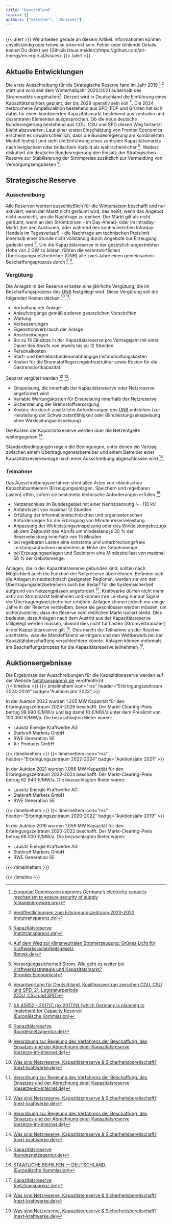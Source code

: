 ```yaml
---
title: "Deutschland"
topics: []
authors: ["afischer", "dkrainer"]
---
```


<br>
{{< alert >}}
Wir arbeiten gerade an diesem Artikel. Informationen können unvollständig oder teilweise inkorrekt sein. Fehler oder fehlende Details kannst Du direkt per [GitHub Issue melden](https://github.com/ait-energy/en.ergie.at/issues).
{{< /alert >}}

## Aktuelle Entwicklungen

Die erste Ausschreibung für die Strategische Reserve fand im Jahr 2019 [^Clean_Energy_Wire] [^netztransparenz_de_SR2020-2022] statt und wird seit dem Winterhalbjahr 2020/2021 außerhalb des Strommarkts vorgehalten[^netztransparenz_de_SR]. Derzeit wird in Deutschland die Einführung eines Kapazitätsmarktes geplant, der bis 2028 operativ sein soll [^BMWK_CM_bis2028]. Die 2024 zerbrochene Ampelkoalition bestehend aus SPD, FDP und Grünen hat sich dabei für einen kombinierten Kapazitätsmarkt bestehend aus zentralen und dezentralen Elementen ausgesprochen. Ob die neue deutsche Bundesregierung bestehend aus CDU, CSU und SPD diesen Weg fortsetzt bleibt abzuwarten. Laut einer ersten Einschätzung von Frontier Economics erscheint es unwahrscheinlich, dass die Bundesregierung am kombinierten Modell festhält und sieht die Einführung eines zentralen Kapazitätsmarkts nach belgischem oder britischem Vorbild als wahrscheinlicher [^Frontier_Koalition_DE].
Weiters diskutiert die deutsche Bundesregierung den Einsatz der Strategischen Reserve zur Stabilisierung der Strompreise zusätzlich zur Vermeidung von Versorgungsengpässen [^CDU_CSU_SPD].

## Strategische Reserve

### Ausschreibung

Alle Reserven werden ausschließlich für die Wintersaison beschafft und nur aktiviert, wenn der Markt nicht geräumt wird,
das heißt, wenn das Angebot nicht ausreicht, um die Nachfrage zu decken.
Der Markt gilt als nicht geräumt, wenn an den Strombörsen - im Day-Ahead- oder im Intraday-Markt (bei den Auktionen,
oder während des kontinuierlichen Intraday-Handels im Tagesverlauf) - die Nachfrage am technischen Preislimit innerhalb einer
Stunde nicht vollständig durch Angebote zur Erzeugung gedeckt wird [^StateAid_DE_SR].
Um die Kapazitätsreserve in der gesetzlich angestrebten Höhe von
2&nbsp;GW zu bilden, führen die verantwortlichen Übertragungsnetzbetreiber (ÜNB) alle zwei Jahre einen gemeinsamen
Beschaffungsprozess durch [^1] [^KapResV].

### Vergütung

Die Anlagen in der Reserve erhalten eine jährliche Vergütung, die im Beschaffungsprozess des <abbr title="Übertragungsnetzbetreiber">ÜNB</abbr> festgelegt wird. Diese Vergütung soll die folgenden Kosten decken
[^2] [^KapResV]:

- Vorhaltung der Anlage
- Anlaufvorgänge gemäß anderen gesetzlichen Vorschriften
- Wartung
- Verbesserungen
- Eigenstromverbrauch der Anlage
- Abschreibungen
- Bis zu 16 Einsätze in der Kapazitätsreserve pro Vertragsjahr mit einer Dauer des Abrufs von jeweils bis zu 12 Stunden
- Personalkosten
- Start- und betriebsstundenunabhängige Instandhaltungskosten
- Kosten für die Brennstofflagerungsinfrastruktur sowie Kosten für die Gastransportkapazität.

Separat vergütet werden [^2] [^KapResV]:

- Einspeisung, die innerhalb der Kapazitätsreserve oder Netzreserve angefordert wird
- Variable Wartungskosten für Einspeisung innerhalb der Netzreserve
- Sicherstellung der Brennstoffversorgung
- Kosten, die durch zusätzliche Anforderungen des <abbr title="Übertragungsnetzbetreiber">ÜNB</abbr> entstehen (zur Herstellung der Schwarzstartfähigkeit oder Blindleistungseinspeisung ohne Wirkleistungseinspeisung)

Die Kosten der Kapazitätsreserve werden über die Netzentgelte weitergegeben&nbsp;[^2].

Standardbedingungen regeln die Bedingungen, unter denen ein Vertrag zwischen einem Übertragungsnetzbetreiber und einem
Betreiber einer Kapazitätsreserveanlage nach einer Ausschreibung abgeschlossen wird [^1].

### Teilnahme

Das Ausschreibungsverfahren steht allen Arten von inländischen Kapazitätsanbietern (Erzeugungsanlagen, Speichern und
regelbaren Lasten) offen, sofern sie bestimmte technische Anforderungen erfüllen [^3]:

- Netzanschluss im Bundesgebiet mit einer Nennspannung >= 110 kV
- Anfahrtszeit von maximal 12 Stunden
- Erfüllung der informationstechnischen und organisatorischen Anforderungen für die Erbringung von Minutenreserveleistung
- Anpassung der Wirkleistungseinspeisung oder des Wirkleistungsbezugs ab dem Zeitpunkt des Abrufs um mindestens je 30&nbsp;% der Reserveleistung innerhalb von 15 Minuten
- bei regelbaren Lasten eine konstante und unterbrechungsfreie Leistungsaufnahme mindestens in Höhe der Gebotsmenge
- bei Erzeugungsanlagen und Speichern eine Mindestteillast von maximal 50&nbsp;% der Gebotsmenge.

Anlagen, die in der Kapazitätsreserve gebunden sind, sollten nach Möglichkeit auch die Funktion der Netzreserve übernehmen. Befinden sich die Anlagen in netztechnisch geeigneten Regionen, werden sie von den Übertragungsnetzbetreibern auch bei Bedarf für die Systemsicherheit aufgrund von Netzengpässen angefordert [^netztransparenz_de_SR].
Kraftwerke dürfen nicht mehr aktiv am Strommarkt teilnehmen und können ihre Leistung nur auf Signal der Übertragungsnetzbetreiber erhöhen. Anlagen können jedoch nur einige Jahre in der Reserve verbleiben, bevor sie geschlossen werden müssen, um sicherzustellen, dass die Reserve vom restlichen Markt isoliert bleibt. Dies bedeutet, dass Anlagen nach dem Austritt aus der Kapazitätsreserve stillgelegt werden müssen, obwohl dies nicht für Lasten (Stromverbraucher) in der Kapazitätsreserve gilt [^2]. Dies macht die Teilnahme an der Reserve unattraktiv, was die Markteffizienz verringern und den Wettbewerb bei der Kapazitätsbeschaffung verschlechtern könnte. Anlagen können mehrmals am Beschaffungsprozess für die Kapazitätsreserve teilnehmen [^2].

## Auktionsergebnisse

Die Ergebnisse der Ausschreibungen für die Kapazitätsreserve werden auf der Website
[Netztransparenz.de](https://www.netztransparenz.de/de-de/Systemdienstleistungen/Betriebsfuehrung/Kapazit%C3%A4tsreserve)
veröffentlicht.  
{{< timeline >}}
{{< timelineItem icon="rss" header="Erbringungszeitraum 2024-2026" badge="Auktionsjahr 2023" >}}

In der Auktion 2023 wurden 1.205&nbsp;MW Kapazität für den Erbringungszeitraum 2024-2026 beschafft.
Der Markt-Clearing-Preis betrug 99.990&nbsp;€/MW/a und lag damit 10&nbsp;€/MW/a unter dem Preislimit von
100.000&nbsp;€/MW/a. Die bezuschlagten Bieter waren:
<ul>
<li>Lausitz Energie Kraftwerke AG</li>
<li>Statkraft Markets GmbH</li>
<li>RWE Generation SE</li>
<li>Air Products GmbH</li>
</ul>
{{< /timelineItem >}}
{{< timelineItem icon="rss" header="Erbringungszeitraum 2022-2024" badge="Auktionsjahr 2021" >}}

In der Auktion 2021 wurden 1.086&nbsp;MW Kapazität für den Erbringungszeitraum 2022-2024 beschafft.
Der Markt-Clearing-Preis betrug 62.940&nbsp;€/MW/a. Die bezuschlagten Bieter waren:
<ul>
<li>Lausitz Energie Kraftwerke AG</li>
<li>Statkraft Markets GmbH</li>
<li>RWE Generation SE</li>
</ul>
{{< /timelineItem >}}
{{< timelineItem icon="rss" header="Erbringungszeitraum 2020-2022" badge="Auktionsjahr 2019" >}}

In der Auktion 2019 wurden 1.056&nbsp;MW Kapazität für den Erbringungszeitraum 2020-2022 beschafft.
Der Markt-Clearing-Preis betrug 68.000&nbsp;€/MW/a. Die bezuschlagten Bieter waren:
<ul>
<li>Lausitz Energie Kraftwerke AG</li>
<li>Statkraft Markets GmbH</li>
<li>RWE Generation SE</li>
</ul>

{{< /timelineItem >}}

{{< /timeline >}}

<!-- Fußnoten -->

[^1]: [Kapazitätsreserve<br>(bundesnetzagentur.de)](https://www.bundesnetzagentur.de/DE/Fachthemen/ElektrizitaetundGas/Versorgungssicherheit/KapRes/start.html)

[^2]: [Was sind Netzreserve, Kapazitätsreserve & Sicherheitsbereitschaft?<br> (next-kraftwerke.de)](https://www.next-kraftwerke.de/wissen/netzreserve-kapazitatsreserve-sicherheitsbereitschaft)

[^3]: [STAATLICHE BEIHILFEN — DEUTSCHLAND.<br>(Europäische Kommission)](https://eur-lex.europa.eu/legal-content/DE/TXT/PDF/?uri=CELEX:52017XC0519(06))

[^netztransparenz_de_SR]: [Kapazitätsreserve<br>(netztransparenz.de)](https://www.netztransparenz.de/de-de/Systemdienstleistungen/Betriebsfuehrung/Kapazit%C3%A4tsreserve)

[^Clean_Energy_Wire]: [European Commission approves Germany’s electricity capacity mechanism to ensure security of supply<br>(cleanenergywire.org)](https://www.cleanenergywire.org/news/coalition-climate-agreement-criticised-eu-approves-capacity-reserve/european-commission-approves-germanys-electricity-capacity-mechanism-ensure-security-supply#)

[^netztransparenz_de_SR2020-2022]: [Veröffentlichungen zum Erbringungszeitraum 2020-2022<br>(netztransparenz.de)](https://www.netztransparenz.de/de-de/Systemdienstleistungen/Betriebsfuehrung/Kapazit%C3%A4tsreserve/Ver%C3%B6ffentlichungen-zum-Erbringungszeitraum-2024-2026)

[^BMWK_CM_bis2028]: [Auf dem Weg zur klimaneutralen Stromerzeugung: Grünes Licht für Kraftwerkssicherheitsgesetz<br>(bmwk.de)](https://www.bmwk.de/Redaktion/DE/Pressemitteilungen/2024/07/20240705-klimaneutrale-stromerzeugung-kraftwerkssicherheitsgesetz.html)

[^Frontier_Koalition_DE]: [Versorgungssicherheit Strom. Wie geht es weiter bei Kraftwerksstrategie und Kapazitätsmarkt?<br>(Frontier Economics)](https://media.licdn.com/dms/document/media/v2/D4E1FAQEXU1ZuF_-ybg/feedshare-document-pdf-analyzed/B4EZWyo9paG0Ao-/0/1742458848752?e=1749081600&v=beta&t=zy78TDcjvJlTUhWQiPkTp0kwD1pI0ZWuZS7pCD3IeRw)

[^CDU_CSU_SPD]: [Verantwortung für Deutschland. Koalitionsvertrag zwischen CDU, CSU und SPD. 21. Legislaturperiode<br>(CDU, CSU und SPD)](https://www.cdu.de/app/uploads/2025/04/Koalitionsvertrag-2025-1.pdf)

[^KapResV]: [Verordnung zur Regelung des Verfahrens der Beschaffung, des Einsatzes und der Abrechnung einer Kapazitätsreserve<br> (gesetze-im-internet.de)](https://www.gesetze-im-internet.de/kapresv/BJNR005800019.html)

[^StateAid_DE_SR]: [SA.45852 - 2017/C (ex 2017/N) [which Germany is planning to implement for Capacity Reserve]<br>(Europäische Kommission)](https://ec.europa.eu/competition/state_aid/cases/269083/269083_1983030_171_13.pdf)

